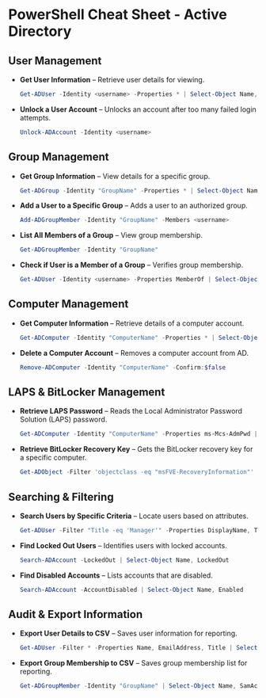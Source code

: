 # PowerShell Cheat Sheet - Active Directory

## **User Management**

- **Get User Information** – Retrieve user details for viewing.

  ```powershell
  Get-ADUser -Identity <username> -Properties * | Select-Object Name, EmailAddress, Title, Department
  ```

- **Unlock a User Account** – Unlocks an account after too many failed login attempts.

  ```powershell
  Unlock-ADAccount -Identity <username>
  ```

## **Group Management**

- **Get Group Information** – View details for a specific group.

  ```powershell
  Get-ADGroup -Identity "GroupName" -Properties * | Select-Object Name, Description
  ```

- **Add a User to a Specific Group** – Adds a user to an authorized group.

  ```powershell
  Add-ADGroupMember -Identity "GroupName" -Members <username>
  ```

- **List All Members of a Group** – View group membership.

  ```powershell
  Get-ADGroupMember -Identity "GroupName"
  ```

- **Check if User is a Member of a Group** – Verifies group membership.

  ```powershell
  Get-ADUser -Identity <username> -Properties MemberOf | Select-Object -ExpandProperty MemberOf
  ```

## **Computer Management**

- **Get Computer Information** – Retrieve details of a computer account.

  ```powershell
  Get-ADComputer -Identity "ComputerName" -Properties * | Select-Object Name, OperatingSystem, LastLogonDate
  ```

- **Delete a Computer Account** – Removes a computer account from AD.

  ```powershell
  Remove-ADComputer -Identity "ComputerName" -Confirm:$false
  ```

## **LAPS & BitLocker Management**

- **Retrieve LAPS Password** – Reads the Local Administrator Password Solution (LAPS) password.

  ```powershell
  Get-ADComputer -Identity "ComputerName" -Properties ms-Mcs-AdmPwd | Select-Object Name, @{Name="LAPSPassword";Expression={$_.“ms-Mcs-AdmPwd”}}
  ```

- **Retrieve BitLocker Recovery Key** – Gets the BitLocker recovery key for a specific computer.

  ```powershell
  Get-ADObject -Filter 'objectclass -eq "msFVE-RecoveryInformation"' -SearchBase "CN=ComputerName,OU=Computers,DC=domain,DC=com" -Properties msFVE-RecoveryPassword | Select-Object -ExpandProperty msFVE-RecoveryPassword
  ```

## **Searching & Filtering**

- **Search Users by Specific Criteria** – Locate users based on attributes.

  ```powershell
  Get-ADUser -Filter "Title -eq 'Manager'" -Properties DisplayName, Title, Department
  ```

- **Find Locked Out Users** – Identifies users with locked accounts.

  ```powershell
  Search-ADAccount -LockedOut | Select-Object Name, LockedOut
  ```

- **Find Disabled Accounts** – Lists accounts that are disabled.

  ```powershell
  Search-ADAccount -AccountDisabled | Select-Object Name, Enabled
  ```

## **Audit & Export Information**

- **Export User Details to CSV** – Saves user information for reporting.

  ```powershell
  Get-ADUser -Filter * -Properties Name, EmailAddress, Title | Select-Object Name, EmailAddress, Title | Export-Csv -Path "C:\ADUsers.csv" -NoTypeInformation
  ```

- **Export Group Membership to CSV** – Saves group membership list for reporting.

  ```powershell
  Get-ADGroupMember -Identity "GroupName" | Select-Object Name, SamAccountName | Export-Csv -Path "C:\GroupMembers.csv" -NoTypeInformation
  ```
